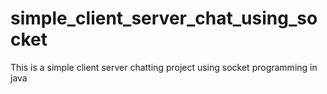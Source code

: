 # simple_client_server_chat_using_socket
This is a simple client server chatting project using socket programming in java
